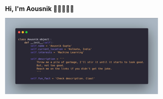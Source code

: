 ## Hi, I'm Aousnik 👋🏻👨🏻‍💻
<!---
```python
- 🔭 I’m currently working on ...
- 🌱 I’m currently learning ...
- 👯 I’m looking to collaborate on ...
- 🤔 I’m looking for help with ...
- 💬 Ask me about ...
- 📫 How to reach me: ...
- 😄 Pronouns: ...
- ⚡ Fun fact: ...
```
[![Aousnik's github stats](https://github-readme-stats.vercel.app/api?username=gittygupta&count_private=true&show_icons=true&theme=dracula&hide=stars,contribs)](https://github.com/anuraghazra/github-readme-stats)
-->

![description](https://github.com/gittygupta/gittygupta/blob/main/me.jpg)
